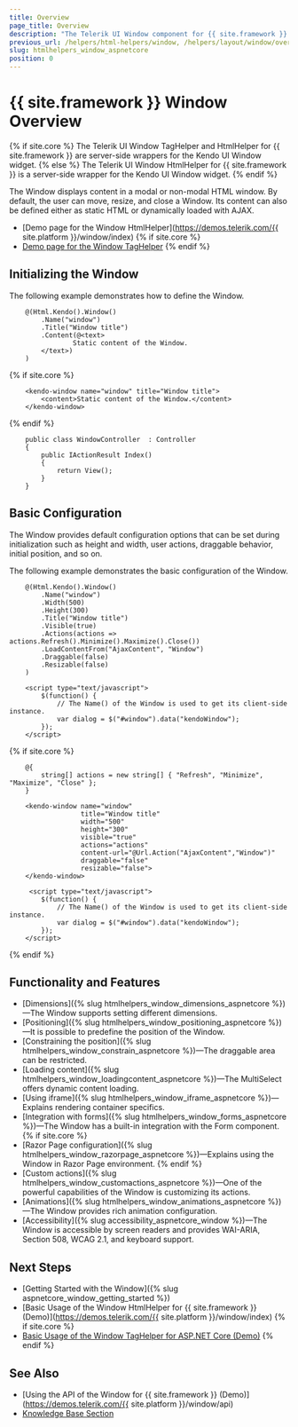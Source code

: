 ```yaml
---
title: Overview
page_title: Overview
description: "The Telerik UI Window component for {{ site.framework }} enables users to select multiple items, supports local and remote data binding, and provides templates for easier customization."
previous_url: /helpers/html-helpers/window, /helpers/layout/window/overview
slug: htmlhelpers_window_aspnetcore
position: 0
---
```


# {{ site.framework }} Window Overview

{% if site.core %}
The Telerik UI Window TagHelper and HtmlHelper for {{ site.framework }} are server-side wrappers for the Kendo UI Window widget.
{% else %}
The Telerik UI Window HtmlHelper for {{ site.framework }} is a server-side wrapper for the Kendo UI Window widget.
{% endif %}

The Window displays content in a modal or non-modal HTML window. By default, the user can move, resize, and close a Window. Its content can also be defined either as static HTML or dynamically loaded with AJAX.

* [Demo page for the Window HtmlHelper](https://demos.telerik.com/{{ site.platform }}/window/index)
{% if site.core %}
* [Demo page for the Window TagHelper](https://demos.telerik.com/aspnet-core/window/tag-helper)
{% endif %}

## Initializing the Window

The following example demonstrates how to define the Window.

```HtmlHelper
    @(Html.Kendo().Window()
        .Name("window")
        .Title("Window title")
        .Content(@<text>
                Static content of the Window.
        </text>)
    )
```
{% if site.core %}
```TagHelper
    <kendo-window name="window" title="Window title">
        <content>Static content of the Window.</content>
    </kendo-window>
```
{% endif %}
```Controller
    public class WindowController  : Controller
    {
        public IActionResult Index()
        {
            return View();
        }
    }
```

## Basic Configuration

The Window provides default configuration options that can be set during initialization such as height and width, user actions, draggable behavior, initial position, and so on.

The following example demonstrates the basic configuration of the Window.

```HtmlHelper
    @(Html.Kendo().Window()
        .Name("window")
        .Width(500)
        .Height(300)
        .Title("Window title")
        .Visible(true)
        .Actions(actions => actions.Refresh().Minimize().Maximize().Close())
        .LoadContentFrom("AjaxContent", "Window")
        .Draggable(false)
        .Resizable(false)
    )

    <script type="text/javascript">
        $(function() {
            // The Name() of the Window is used to get its client-side instance.
            var dialog = $("#window").data("kendoWindow");
        });
    </script>
```
{% if site.core %}
```TagHelper
    @{
        string[] actions = new string[] { "Refresh", "Minimize", "Maximize", "Close" };
    }

    <kendo-window name="window" 
                  title="Window title" 
                  width="500"
                  height="300"
                  visible="true"
                  actions="actions"
                  content-url="@Url.Action("AjaxContent","Window")"
                  draggable="false"
                  resizable="false">
    </kendo-window>

     <script type="text/javascript">
        $(function() {
            // The Name() of the Window is used to get its client-side instance.
            var dialog = $("#window").data("kendoWindow");
        });
    </script>
```
{% endif %}

## Functionality and Features

* [Dimensions]({% slug htmlhelpers_window_dimensions_aspnetcore %})—The Window supports setting different dimensions.
* [Positioning]({% slug htmlhelpers_window_positioning_aspnetcore %})—It is possible to predefine the position of the Window.
* [Constraining the position]({% slug htmlhelpers_window_constrain_aspnetcore %})—The draggable area can be restricted.
* [Loading content]({% slug htmlhelpers_window_loadingcontent_aspnetcore %})—The MultiSelect offers dynamic content loading.
* [Using iframe]({% slug htmlhelpers_window_iframe_aspnetcore %})—Explains rendering container specifics.
* [Integration with forms]({% slug htmlhelpers_window_forms_aspnetcore %})—The Window has a built-in integration with the Form component.
{% if site.core %}
* [Razor Page configuration]({% slug htmlhelpers_window_razorpage_aspnetcore %})—Explains using the Window in Razor Page environment.
{% endif %}
* [Custom actions]({% slug htmlhelpers_window_customactions_aspnetcore %})—One of the powerful capabilities of the Window is customizing its actions.
* [Animations]({% slug htmlhelpers_window_animations_aspnetcore %})—The Window provides rich animation configuration.
* [Accessibility]({% slug accessibility_aspnetcore_window %})—The Window is accessible by screen readers and provides WAI-ARIA, Section 508, WCAG 2.1, and keyboard support.

## Next Steps

* [Getting Started with the Window]({% slug aspnetcore_window_getting_started %})
* [Basic Usage of the Window HtmlHelper for {{ site.framework }} (Demo)](https://demos.telerik.com/{{ site.platform }}/window/index)
{% if site.core %}
* [Basic Usage of the Window TagHelper for ASP.NET Core (Demo)](https://demos.telerik.com/aspnet-core/window/tag-helper)
{% endif %}

## See Also

* [Using the API of the Window for {{ site.framework }} (Demo)](https://demos.telerik.com/{{ site.platform }}/window/api)
* [Knowledge Base Section](/knowledge-base)

